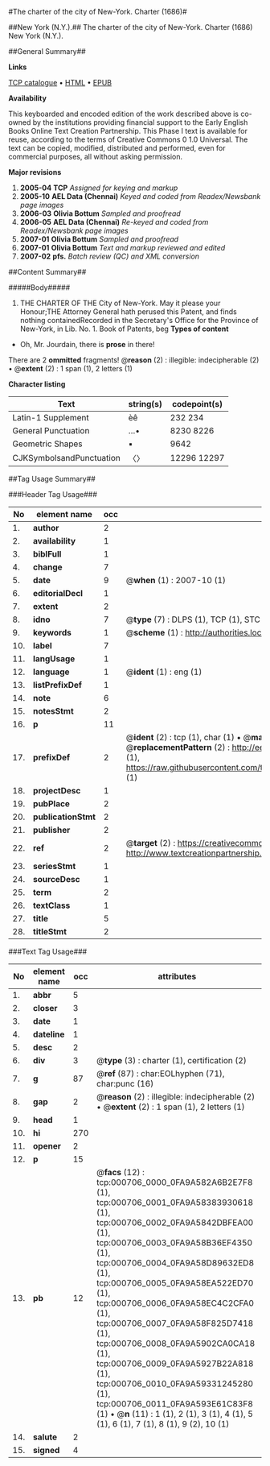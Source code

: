 #The charter of the city of New-York. Charter (1686)#

##New York (N.Y.).##
The charter of the city of New-York.
Charter (1686)
New York (N.Y.).

##General Summary##

**Links**

[TCP catalogue](http://www.ota.ox.ac.uk/tcp/)  • 
[HTML](http://tei.it.ox.ac.uk/tcp/Texts-HTML/free/N00/N00576.html)  • 
[EPUB](http://tei.it.ox.ac.uk/tcp/Texts-EPUB/free/N00/N00576.epub)

**Availability**

This keyboarded and encoded edition of the
	       work described above is co-owned by the institutions
	       providing financial support to the Early English Books
	       Online Text Creation Partnership. This Phase I text is
	       available for reuse, according to the terms of Creative
	       Commons 0 1.0 Universal. The text can be copied,
	       modified, distributed and performed, even for
	       commercial purposes, all without asking permission.

**Major revisions**

1. __2005-04__ __TCP__ *Assigned for keying and markup*
1. __2005-10__ __AEL Data (Chennai)__ *Keyed and coded from Readex/Newsbank page images*
1. __2006-03__ __Olivia Bottum__ *Sampled and proofread*
1. __2006-05__ __AEL Data (Chennai)__ *Re-keyed and coded from Readex/Newsbank page images*
1. __2007-01__ __Olivia Bottum__ *Sampled and proofread*
1. __2007-01__ __Olivia Bottum__ *Text and markup reviewed and edited*
1. __2007-02__ __pfs.__ *Batch review (QC) and XML conversion*

##Content Summary##

#####Body#####

1. THE CHARTER OF THE City of New-York.
May it please your Honour;THE Attorney General hath perused this Patent, and finds nothing containedRecorded in the Secretary's Office for the Province of New-York, in Lib. No. 1. Book of Patents, beg
**Types of content**

  * Oh, Mr. Jourdain, there is **prose** in there!

There are 2 **ommitted** fragments! 
 @__reason__ (2) : illegible: indecipherable (2)  •  @__extent__ (2) : 1 span (1), 2 letters (1)

**Character listing**


|Text|string(s)|codepoint(s)|
|---|---|---|
|Latin-1 Supplement|èê|232 234|
|General Punctuation|…•|8230 8226|
|Geometric Shapes|▪|9642|
|CJKSymbolsandPunctuation|〈〉|12296 12297|

##Tag Usage Summary##

###Header Tag Usage###

|No|element name|occ|attributes|
|---|---|---|---|
|1.|__author__|2||
|2.|__availability__|1||
|3.|__biblFull__|1||
|4.|__change__|7||
|5.|__date__|9| @__when__ (1) : 2007-10 (1)|
|6.|__editorialDecl__|1||
|7.|__extent__|2||
|8.|__idno__|7| @__type__ (7) : DLPS (1), TCP (1), STC (2), NOTIS (1), IMAGE-SET (1), EVANS-CITATION (1)|
|9.|__keywords__|1| @__scheme__ (1) : http://authorities.loc.gov/ (1)|
|10.|__label__|7||
|11.|__langUsage__|1||
|12.|__language__|1| @__ident__ (1) : eng (1)|
|13.|__listPrefixDef__|1||
|14.|__note__|6||
|15.|__notesStmt__|2||
|16.|__p__|11||
|17.|__prefixDef__|2| @__ident__ (2) : tcp (1), char (1)  •  @__matchPattern__ (2) : ([0-9\-]+):([0-9IVX]+) (1), (.+) (1)  •  @__replacementPattern__ (2) : http://eebo.chadwyck.com/downloadtiff?vid=$1&page=$2 (1), https://raw.githubusercontent.com/textcreationpartnership/Texts/master/tcpchars.xml#$1 (1)|
|18.|__projectDesc__|1||
|19.|__pubPlace__|2||
|20.|__publicationStmt__|2||
|21.|__publisher__|2||
|22.|__ref__|2| @__target__ (2) : https://creativecommons.org/publicdomain/zero/1.0/ (1), http://www.textcreationpartnership.org/docs/. (1)|
|23.|__seriesStmt__|1||
|24.|__sourceDesc__|1||
|25.|__term__|2||
|26.|__textClass__|1||
|27.|__title__|5||
|28.|__titleStmt__|2||


###Text Tag Usage###

|No|element name|occ|attributes|
|---|---|---|---|
|1.|__abbr__|5||
|2.|__closer__|3||
|3.|__date__|1||
|4.|__dateline__|1||
|5.|__desc__|2||
|6.|__div__|3| @__type__ (3) : charter (1), certification (2)|
|7.|__g__|87| @__ref__ (87) : char:EOLhyphen (71), char:punc (16)|
|8.|__gap__|2| @__reason__ (2) : illegible: indecipherable (2)  •  @__extent__ (2) : 1 span (1), 2 letters (1)|
|9.|__head__|1||
|10.|__hi__|270||
|11.|__opener__|2||
|12.|__p__|15||
|13.|__pb__|12| @__facs__ (12) : tcp:000706_0000_0FA9A582A6B2E7F8 (1), tcp:000706_0001_0FA9A58383930618 (1), tcp:000706_0002_0FA9A5842DBFEA00 (1), tcp:000706_0003_0FA9A58B36EF4350 (1), tcp:000706_0004_0FA9A58D89632ED8 (1), tcp:000706_0005_0FA9A58EA522ED70 (1), tcp:000706_0006_0FA9A58EC4C2CFA0 (1), tcp:000706_0007_0FA9A58F825D7418 (1), tcp:000706_0008_0FA9A5902CA0CA18 (1), tcp:000706_0009_0FA9A5927B22A818 (1), tcp:000706_0010_0FA9A59331245280 (1), tcp:000706_0011_0FA9A593E61C83F8 (1)  •  @__n__ (11) : 1 (1), 2 (1), 3 (1), 4 (1), 5 (1), 6 (1), 7 (1), 8 (1), 9 (2), 10 (1)|
|14.|__salute__|2||
|15.|__signed__|4||
